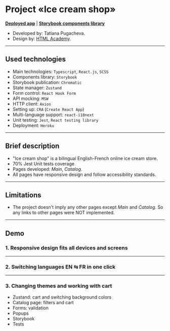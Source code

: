 # Project «Ice cream shop»

**[Deployed app](https://ice-cream-shop-t.herokuapp.com/main)** | **[Storybook components library](https://www.chromatic.com/library?appId=640f67b11514dd0e2d762984)**

* Developed by: Tatiana Pugacheva.
* Design by: [HTML Academy](https://htmlacademy.ru/).

---

## Used technologies

* Main technologies: `Typescript`, `React.js`, `SCSS`
* Components library: `Storybook`
* Storybook publication: `Chromatic`
* State manager: `Zustand`
* Form control: `React Hook Form`
* API mocking: `MSW`
* HTTP client: `Axios`
* Setting up: `CRA` (`Create React App`)
* Multi-language support: `react-i18next`
* Unit testing: `Jest`, `React testing library`
* Deployment: `Heroku`

---

## Brief description

* "Ice cream shop" is a bilingual English-French online ice cream store.
* 70% Jest Unit tests coverage
* Pages developed: *Main*, *Catalog*.
* All pages have responsive design and follow accessibility standards.

---

## Limitations

* The project doesn't imply any other pages except *Main* and *Catalog*. So any links to other pages were NOT implemented.

___

## Demo

### 1. Responsive design fits all devices and screens


---

### 2. Switching languages EN ⇆ FR in one click


---

### 3. Changing themes and working with cart  

* Zustand: cart and switching background colors
* Catalog page: filters and cart
* Forms: validation
* Popups
* Storybook
* Tests
